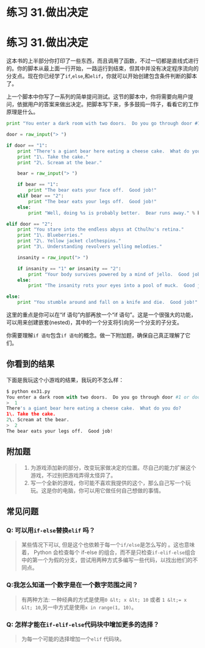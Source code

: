 # 练习 31.做出决定

# 练习 31.做出决定

这本书的上半部分你打印了一些东西，而且调用了函数，不过一切都是直线式进行的。你的脚本从最上面一行开始，一路运行到结束，但其中并没有决定程序流向的分支点。现在你已经学了`if`,`else`,和`elif`，你就可以开始创建包含条件判断的脚本了。

上一个脚本中你写了一系列的简单提问测试。这节的脚本中，你将需要向用户提问，依据用户的答案来做出决定。把脚本写下来，多多鼓捣一阵子，看看它的工作原理是什么。

```py
print "You enter a dark room with two doors.  Do you go through door #1 or door #2?"

door = raw_input("> ")

if door == "1":
    print "There's a giant bear here eating a cheese cake.  What do you do?"
    print "1\. Take the cake."
    print "2\. Scream at the bear."

    bear = raw_input("> ")

    if bear == "1":
        print "The bear eats your face off.  Good job!"
    elif bear == "2":
        print "The bear eats your legs off.  Good job!"
    else:
        print "Well, doing %s is probably better.  Bear runs away." % bear

elif door == "2":
    print "You stare into the endless abyss at Cthulhu's retina."
    print "1\. Blueberries."
    print "2\. Yellow jacket clothespins."
    print "3\. Understanding revolvers yelling melodies."

    insanity = raw_input("> ")

    if insanity == "1" or insanity == "2":
        print "Your body survives powered by a mind of jello.  Good job!"
    else:
        print "The insanity rots your eyes into a pool of muck.  Good job!"

else:
    print "You stumble around and fall on a knife and die.  Good job!" 
```

这里的重点是你可以在“if 语句”内部再放一个“if 语句”。这是一个很强大的功能，可以用来创建嵌套(nested)，其中的一个分支将引向另一个分支的子分支。

你需要理解`if 语句`包含`if 语句`的概念。做一下附加题，确保自己真正理解了它们。

## 你看到的结果

下面是我玩这个小游戏的结果，我玩的不怎么样：

```py
$ python ex31.py
You enter a dark room with two doors.  Do you go through door #1 or door #2?
>  1
There's a giant bear here eating a cheese cake.  What do you do?
1\. Take the cake.
2\. Scream at the bear.
>  2
The bear eats your legs off.  Good job! 
```

## 附加题

> 1.  为游戏添加新的部分，改变玩家做决定的位置。尽自己的能力扩展这个游戏，不过别把游戏弄得太怪异了。
> 2.  写一个全新的游戏，你可能不喜欢我提供的这个，那么自己写一个玩玩。这是你的电脑，你可以用它做任何自己想做的事情。

## 常见问题

### Q: 可以用`if-else`替换`elif` 吗？

> 某些情况下可以, 但是这个也依赖于每一个`if/else`是怎么写的 。这也意味着， Python 会检查每个 if-else 的组合，而不是只检查`if-elif-else`组合中的第一个为假的分支，尝试用两种方式多编写一些代码，以找出他们的不同点。

### Q:我怎么知道一个数字是在一个数字范围之间？

> 有两种方法: 一种经典的方式是使用`0 &lt; x &lt; 10` 或者 `1 &lt;= x &lt; 10`,另一中方式是使用`x in range(1, 10)`。

### Q: 怎样才能在`if-elif-else`代码块中增加更多的选择？

> 为每一个可能的选择增加一个`elif` 代码块。